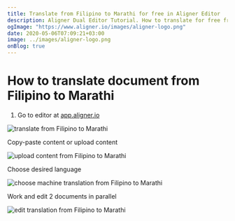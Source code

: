 ```yaml
---
title: Translate from Filipino to Marathi for free in Aligner Editor
description: Aligner Dual Editor Tutorial. How to translate for free from Filipino to Marathi. Aligner is multilingual document management platform. 
ogImage: "https://www.aligner.io/images/aligner-logo.png"
date: 2020-05-06T07:09:21+03:00
image: ../images/aligner-logo.png
onBlog: true
---
```


# How to translate document from Filipino to Marathi

1. Go to editor at [app.aligner.io](https://app.aligner.io "Aligner App web page")

![translate from Filipino to Marathi](../aligner-blank-editor.png "translate from Filipino to Marathi")

Copy-paste content or upload content

![upload content from Filipino to Marathi](../aligner-uploaded-document.png "upload content from Filipino to Marathi")

Choose desired language

![choose machine translation from Filipino to Marathi](../aligner-language-dropdown.png "choose machine translation from Filipino to Marathi")

Work and edit 2 documents in parallel

![edit translation from Filipino to Marathi](../aligner-double-sitded-editor.png "edit translation from Filipino to Marathi")

